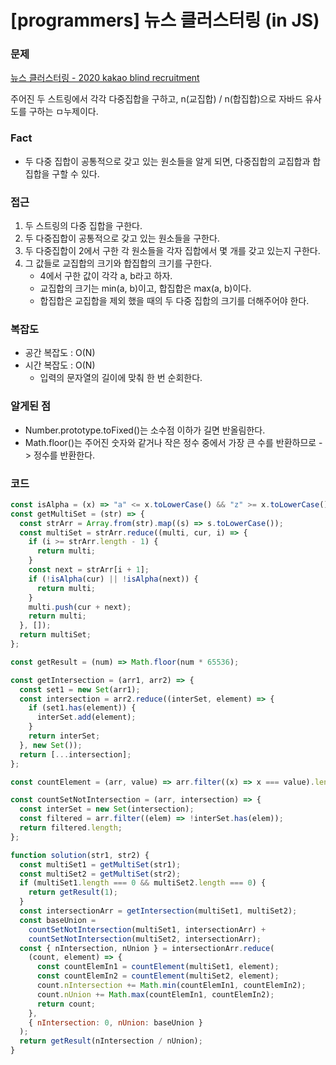 # [programmers] 뉴스 클러스터링 (in JS)

### 문제

[뉴스 클러스터링 - 2020 kakao blind recruitment](https://programmers.co.kr/learn/courses/30/lessons/17677)

주어진 두 스트링에서 각각 다중집합을 구하고, n(교집합) / n(합집합)으로 자바드 유사도를 구하는 ㅁ누제이다.

### Fact

- 두 다중 집합이 공통적으로 갖고 있는 원소들을 알게 되면, 다중집합의 교집합과 합집합을 구할 수 있다.

### 접근

1. 두 스트링의 다중 집합을 구한다.
2. 두 다중집합이 공통적으로 갖고 있는 원소들을 구한다.
3. 두 다중집합이 2에서 구한 각 원소들을 각자 집합에서 몇 개를 갖고 있는지 구한다.
4. 그 값들로 교집합의 크기와 합집합의 크기를 구한다.
   - 4에서 구한 값이 각각 a, b라고 하자.
   - 교집합의 크기는 min(a, b)이고, 합집합은 max(a, b)이다.
   - 합집합은 교집합을 제외 했을 때의 두 다중 집합의 크기를 더해주어야 한다.

### 복잡도

- 공간 복잡도 : O(N)
- 시간 복잡도 : O(N)
  - 입력의 문자열의 길이에 맞춰 한 번 순회한다.

### 알게된 점

- Number.prototype.toFixed()는 소수점 이하가 길면 반올림한다.
- Math.floor()는 주어진 숫자와 같거나 작은 정수 중에서 가장 큰 수를 반환하므로 -> 정수를 반환한다.

### 코드

```javascript
const isAlpha = (x) => "a" <= x.toLowerCase() && "z" >= x.toLowerCase();
const getMultiSet = (str) => {
  const strArr = Array.from(str).map((s) => s.toLowerCase());
  const multiSet = strArr.reduce((multi, cur, i) => {
    if (i >= strArr.length - 1) {
      return multi;
    }
    const next = strArr[i + 1];
    if (!isAlpha(cur) || !isAlpha(next)) {
      return multi;
    }
    multi.push(cur + next);
    return multi;
  }, []);
  return multiSet;
};

const getResult = (num) => Math.floor(num * 65536);

const getIntersection = (arr1, arr2) => {
  const set1 = new Set(arr1);
  const intersection = arr2.reduce((interSet, element) => {
    if (set1.has(element)) {
      interSet.add(element);
    }
    return interSet;
  }, new Set());
  return [...intersection];
};

const countElement = (arr, value) => arr.filter((x) => x === value).length;

const countSetNotIntersection = (arr, intersection) => {
  const interSet = new Set(intersection);
  const filtered = arr.filter((elem) => !interSet.has(elem));
  return filtered.length;
};

function solution(str1, str2) {
  const multiSet1 = getMultiSet(str1);
  const multiSet2 = getMultiSet(str2);
  if (multiSet1.length === 0 && multiSet2.length === 0) {
    return getResult(1);
  }
  const intersectionArr = getIntersection(multiSet1, multiSet2);
  const baseUnion =
    countSetNotIntersection(multiSet1, intersectionArr) +
    countSetNotIntersection(multiSet2, intersectionArr);
  const { nIntersection, nUnion } = intersectionArr.reduce(
    (count, element) => {
      const countElemIn1 = countElement(multiSet1, element);
      const countElemIn2 = countElement(multiSet2, element);
      count.nIntersection += Math.min(countElemIn1, countElemIn2);
      count.nUnion += Math.max(countElemIn1, countElemIn2);
      return count;
    },
    { nIntersection: 0, nUnion: baseUnion }
  );
  return getResult(nIntersection / nUnion);
}
```
